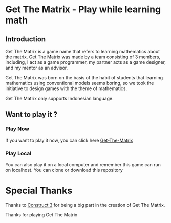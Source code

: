 # Get The Matrix - Play while learning math


## Introduction
Get The Matrix is a game name that refers to learning mathematics about the matrix. Get The Matrix was made by a team consisting of 3 members, including, I act as a game programmer, my partner acts as a game designer, and my mentor as an advisor.

Get The Matrix was born on the basis of the habit of students that learning mathematics using conventional models seems boring, so we took the initiative to design games with the theme of mathematics.

Get The Matrix only supports Indonesian language.

## Want to play it ?

### Play Now
If you want to play it now, you can click here [Get-The-Matrix](https://dendik-creation.github.io/get-the-matrix/)

### Play Local
You can also play it on a local computer and remember this game can run on localhost. You can clone or download this repository


# Special Thanks
Thanks to [Construct 3](https://construct.net) for being a big part in the creation of Get The Matrix.

Thanks for playing Get The Matrix
